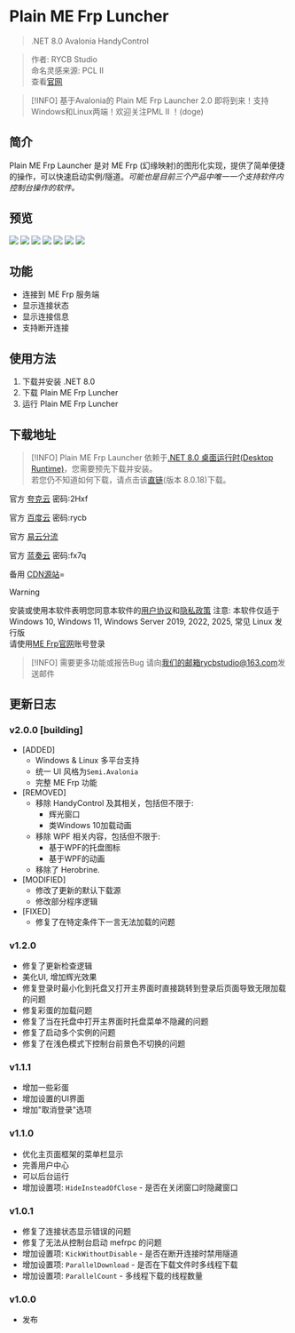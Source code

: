 <script setup>
import { NTag, NCard, NSpace, NCarousel } from 'naive-ui'

</script>



# Plain ME Frp Luncher

> <NSpace>
> <NTag :bordered="false" type="info">.NET 8.0</NTag>
> <NTag :bordered="false" type="info">Avalonia</NTag>
> <NTag :bordered="false" type="warning">HandyControl</NTag> 
> </NSpace>

> 作者: RYCB Studio  
> 命名灵感来源: PCL Ⅱ  
> 查看[官网](https://rycb.mxj.pub/mefl/)

> [!INFO]
> 基于Avalonia的 Plain ME Frp Launcher 2.0 即将到来！支持Windows和Linux两端！欢迎关注PML Ⅱ ！(doge)

## 简介
Plain ME Frp Launcher 是对 ME Frp (幻缘映射)的图形化实现，提供了简单便捷的操作，可以快速启动实例/隧道。*可能也是目前三个产品中唯一一个支持软件内控制台操作的软件。*


## 预览

<NCarousel show-arrow autoplay>
    <img
      class="carousel-img"
      src="/rycb/login.png"
    >
    <img
      class="carousel-img"
      src="/rycb/home.png"
    >
    <img
      class="carousel-img"
      src="/rycb/create.png"
    >
    <img
      class="carousel-img"
      src="/rycb/manage.png"
    >
    <img
      class="carousel-img"
      src="/rycb/monitor.png"
    >
    <img
      class="carousel-img"
      src="/rycb/about.png"
    >
    <img
      class="carousel-img"
      src="/rycb/terminal.png"
    >
</NCarousel>

## 功能

- 连接到 ME Frp 服务端
- 显示连接状态
- 显示连接信息
- 支持断开连接

## 使用方法
1. 下载并安装 .NET 8.0
2. 下载 Plain ME Frp Luncher
3. 运行 Plain ME Frp Luncher

## 下载地址

> [!INFO]
> Plain ME Frp Launcher 依赖于[.NET 8.0 桌面运行时(Desktop Runtime)](https://dotnet.microsoft.com/download/dotnet/8.0)，您需要预先下载并安装。  
> 若您仍不知道如何下载，请点击该[直链](https://dotnet.microsoft.com/download/dotnet/thank-you/runtime-desktop-8.0.18-windows-x64-installer)(版本 8.0.18)下载。

官方 [夸克云](https://pan.quark.cn/s/dbc1e3b0c0a4?pwd=2Hxf) 密码:2Hxf

官方 [百度云](https://pan.baidu.com/s/1c_oLBFQt6VSDhyUohefw_g?pwd=rycb) 密码:rycb

官方 [易云分流](https://share.asytech.cn/s/95b2yoQjK6wJMk5)

官方 [蓝奏云](https://rycbstudio.lanzoue.com/ibcLg33fs6qh) 密码:fx7q

备用 [CDN源站](https://content.rycb.mxj.pub/files/mefl/Plain%20ME%20Frp%20Launcher%20%E5%AE%89%E8%A3%85%E7%A8%8B%E5%BA%8F.exe)=

> [!WARNING]
> 安装或使用本软件表明您同意本软件的[用户协议](https://rycb/mxj.pub/mefl/useragreement.html)和[隐私政策](https://rycb/mxj.pub/mefl/privacy.html)
> 注意: 本软件仅适于Windows 10, Windows 11, Windows Server 2019, 2022, 2025, 常见 Linux 发行版 <br>
> 请使用[ME Frp官网](https://www.mefrp.com/)账号登录 <br>

> [!INFO]
> 需要更多功能或报告Bug 请向[我们的邮箱rycbstudio@163.com](mailto://rycbstudio@163.com)发送邮件 <br>

## 更新日志
### v2.0.0 \[building\]
- \[ADDED\]
    - Windows & Linux 多平台支持
    - 统一 UI 风格为`Semi.Avalonia`
    - 完整 ME Frp 功能
- \[REMOVED\]
    - 移除 HandyControl 及其相关，包括但不限于: 
        - 辉光窗口
        - 类Windows 10加载动画
    - 移除 WPF 相关内容，包括但不限于:
        - 基于WPF的托盘图标
        - 基于WPF的动画
    - 移除了 Herobrine.
- \[MODIFIED\]
    - 修改了更新的默认下载源
    - 修改部分程序逻辑
- \[FIXED\]
    - 修复了在特定条件下一言无法加载的问题

### v1.2.0
- 修复了更新检查逻辑
- 美化UI, 增加辉光效果
- 修复登录时最小化到托盘又打开主界面时直接跳转到登录后页面导致无限加载的问题
- 修复彩蛋的加载问题
- 修复了当在托盘中打开主界面时托盘菜单不隐藏的问题
- 修复了启动多个实例的问题
- 修复了在浅色模式下控制台前景色不切换的问题
### v1.1.1
- 增加一些彩蛋
- 增加设置的UI界面
- 增加"取消登录"选项
### v1.1.0
- 优化主页面框架的菜单栏显示
- 完善用户中心
- 可以后台运行
- 增加设置项: `HideInsteadOfClose` - 是否在关闭窗口时隐藏窗口
### v1.0.1
- 修复了连接状态显示错误的问题
- 修复了无法从控制台启动 mefrpc 的问题
- 增加设置项: `KickWithoutDisable` - 是否在断开连接时禁用隧道
- 增加设置项: `ParallelDownload` - 是否在下载文件时多线程下载
- 增加设置项: `ParallelCount` - 多线程下载的线程数量
### v1.0.0
- 发布
